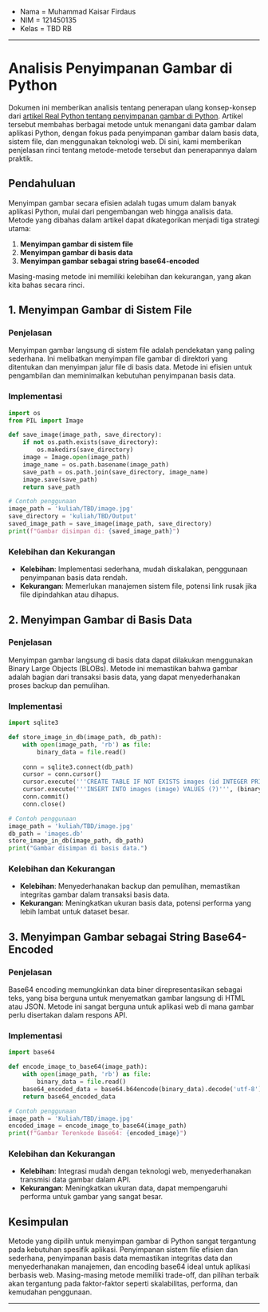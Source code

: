 - Nama = Muhammad Kaisar Firdaus
- NIM = 121450135
- Kelas = TBD RB
---

# Analisis Penyimpanan Gambar di Python

Dokumen ini memberikan analisis tentang penerapan ulang konsep-konsep dari [artikel Real Python tentang penyimpanan gambar di Python](https://realpython.com/storing-images-in-python/). Artikel tersebut membahas berbagai metode untuk menangani data gambar dalam aplikasi Python, dengan fokus pada penyimpanan gambar dalam basis data, sistem file, dan menggunakan teknologi web. Di sini, kami memberikan penjelasan rinci tentang metode-metode tersebut dan penerapannya dalam praktik.

## Pendahuluan

Menyimpan gambar secara efisien adalah tugas umum dalam banyak aplikasi Python, mulai dari pengembangan web hingga analisis data. Metode yang dibahas dalam artikel dapat dikategorikan menjadi tiga strategi utama:

1. **Menyimpan gambar di sistem file**
2. **Menyimpan gambar di basis data**
3. **Menyimpan gambar sebagai string base64-encoded**

Masing-masing metode ini memiliki kelebihan dan kekurangan, yang akan kita bahas secara rinci.

## 1. Menyimpan Gambar di Sistem File

### Penjelasan

Menyimpan gambar langsung di sistem file adalah pendekatan yang paling sederhana. Ini melibatkan menyimpan file gambar di direktori yang ditentukan dan menyimpan jalur file di basis data. Metode ini efisien untuk pengambilan dan meminimalkan kebutuhan penyimpanan basis data.

### Implementasi

```python
import os
from PIL import Image

def save_image(image_path, save_directory):
    if not os.path.exists(save_directory):
        os.makedirs(save_directory)
    image = Image.open(image_path)
    image_name = os.path.basename(image_path)
    save_path = os.path.join(save_directory, image_name)
    image.save(save_path)
    return save_path

# Contoh penggunaan
image_path = 'kuliah/TBD/image.jpg'
save_directory = 'kuliah/TBD/Output'
saved_image_path = save_image(image_path, save_directory)
print(f"Gambar disimpan di: {saved_image_path}")
```

### Kelebihan dan Kekurangan

- **Kelebihan**: Implementasi sederhana, mudah diskalakan, penggunaan penyimpanan basis data rendah.
- **Kekurangan**: Memerlukan manajemen sistem file, potensi link rusak jika file dipindahkan atau dihapus.

## 2. Menyimpan Gambar di Basis Data

### Penjelasan

Menyimpan gambar langsung di basis data dapat dilakukan menggunakan Binary Large Objects (BLOBs). Metode ini memastikan bahwa gambar adalah bagian dari transaksi basis data, yang dapat menyederhanakan proses backup dan pemulihan.

### Implementasi

```python
import sqlite3

def store_image_in_db(image_path, db_path):
    with open(image_path, 'rb') as file:
        binary_data = file.read()
    
    conn = sqlite3.connect(db_path)
    cursor = conn.cursor()
    cursor.execute('''CREATE TABLE IF NOT EXISTS images (id INTEGER PRIMARY KEY, image BLOB)''')
    cursor.execute('''INSERT INTO images (image) VALUES (?)''', (binary_data,))
    conn.commit()
    conn.close()

# Contoh penggunaan
image_path = 'kuliah/TBD/image.jpg'
db_path = 'images.db'
store_image_in_db(image_path, db_path)
print("Gambar disimpan di basis data.")
```

### Kelebihan dan Kekurangan

- **Kelebihan**: Menyederhanakan backup dan pemulihan, memastikan integritas gambar dalam transaksi basis data.
- **Kekurangan**: Meningkatkan ukuran basis data, potensi performa yang lebih lambat untuk dataset besar.

## 3. Menyimpan Gambar sebagai String Base64-Encoded

### Penjelasan

Base64 encoding memungkinkan data biner direpresentasikan sebagai teks, yang bisa berguna untuk menyematkan gambar langsung di HTML atau JSON. Metode ini sangat berguna untuk aplikasi web di mana gambar perlu disertakan dalam respons API.

### Implementasi

```python
import base64

def encode_image_to_base64(image_path):
    with open(image_path, 'rb') as file:
        binary_data = file.read()
    base64_encoded_data = base64.b64encode(binary_data).decode('utf-8')
    return base64_encoded_data

# Contoh penggunaan
image_path = 'Kuliah/TBD/image.jpg'
encoded_image = encode_image_to_base64(image_path)
print(f"Gambar Terenkode Base64: {encoded_image}")
```

### Kelebihan dan Kekurangan

- **Kelebihan**: Integrasi mudah dengan teknologi web, menyederhanakan transmisi data gambar dalam API.
- **Kekurangan**: Meningkatkan ukuran data, dapat mempengaruhi performa untuk gambar yang sangat besar.

## Kesimpulan

Metode yang dipilih untuk menyimpan gambar di Python sangat tergantung pada kebutuhan spesifik aplikasi. Penyimpanan sistem file efisien dan sederhana, penyimpanan basis data memastikan integritas data dan menyederhanakan manajemen, dan encoding base64 ideal untuk aplikasi berbasis web. Masing-masing metode memiliki trade-off, dan pilihan terbaik akan tergantung pada faktor-faktor seperti skalabilitas, performa, dan kemudahan penggunaan.

---
